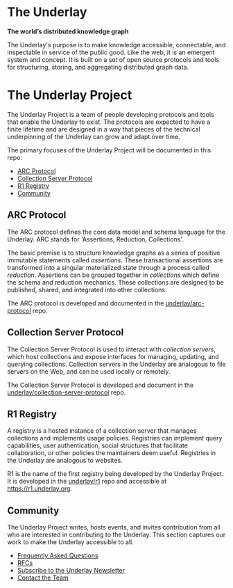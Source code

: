 # The Underlay

**The world’s distributed knowledge graph**

The Underlay's purpose is to make knowledge accessible, connectable, and inspectable in service of the public good. Like the web, it is an emergent system and concept. It is built on a set of open source protocols and tools for structuring, storing, and aggregating distributed graph data.

# The Underlay Project

The Underlay Project is a team of people developing protocols and tools that enable the Underlay to exist. The protocols are expected to have a finite lifetime and are designed in a way that pieces of the technical underpinning of the Underlay can grow and adapt over time.

The primary focuses of the Underlay Project will be documented in this repo:

<!-- no toc -->
- [ARC Protocol](#arc-protocol)
- [Collection Server Protocol](#collection-server-protocol)
- [R1 Registry](#r1-registry)
- [Community](#community)

## ARC Protocol

The ARC protocol defines the core data model and schema language for the Underlay. ARC stands for 'Assertions, Reduction, Collections'.

The basic premise is to structure knowledge graphs as a series of positive immutable statements called _assertions_. These transactional assertions are transformed into a singular materialized state through a process called _reduction_. Assertions can be grouped together in _collections_ which define the schema and reduction mechanics. These collections are designed to be published, shared, and integrated into other collections.

The ARC protocol is developed and documented in the [underlay/arc-protocol](https://github.com/underlay/arc-protocol/) repo.

## Collection Server Protocol

The Collection Server Protocol is used to interact with _collection servers_, which host collections and expose interfaces for managing, updating, and querying collections. Collection servers in the Underlay are analogous to file servers on the Web, and can be used locally or remotely.

The Collection Server Protocol is developed and document in the [underlay/collection-server-protocol](https://github.com/underlay/collection-server-protocol) repo.

## R1 Registry

A registry is a hosted instance of a collection server that manages collections and implements usage policies. Registries can implement query capabilities, user authentication, social structures that facilitate collaboration, or other policies the maintainers deem useful. Registries in the Underlay are analogous to websites.

R1 is the name of the first registry being developed by the Underlay Project. It is developed in the [underlay/r1](https://github.com/underlay/r1/) repo and accessible at https://r1.underlay.org.


## Community

The Underlay Project writes, hosts events, and invites contribution from all who are interested in contributing to the Underlay. This section captures our work to make the Underlay accessible to all.

- [Frequently Asked Questions](FAQ.md)
- [RFCs](RFCs.md)
- [Subscribe to the Underlay Newsletter](https://eepurl.com/gJL39b)
- [Contact the Team](mailto:team@underlay.org)
